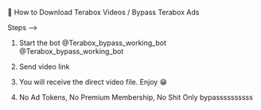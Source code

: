 📱 How to Download Terabox Videos / Bypass Terabox Ads 


Steps -->

1. Start the bot 
@Terabox_bypass_working_bot
@Terabox_bypass_working_bot

2. Send video link 

3. You will receive the direct video file. Enjoy 😁

4. No Ad Tokens, No Premium Membership, No Shit
Only bypassssssssss
